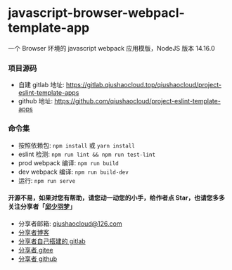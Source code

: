 # javascript-browser-webpacl-template-app
一个 Browser 环境的 javascript webpack 应用模版，NodeJS 版本 14.16.0


### 项目源码
* 自建 gitlab 地址: https://gitlab.qiushaocloud.top/qiushaocloud/project-eslint-template-apps
* github 地址: https://github.com/qiushaocloud/project-eslint-template-apps


### 命令集
* 按照依赖包: `npm install` 或 `yarn install`
* eslint 检测: `npm run lint && npm run test-lint`
* prod webpack 编译: `npm run build`
* dev webpack 编译: `npm run build-dev`
* 运行: `npm run serve`


#### 开源不易，如果对您有帮助，请您动一动您的小手，给作者点 Star，也请您多多关注分享者「[邱少羽梦](https://www.qiushaocloud.top)」
* 分享者邮箱: [qiushaocloud@126.com](mailto:qiushaocloud@126.com)
* [分享者博客](https://www.qiushaocloud.top)
* [分享者自己搭建的 gitlab](https://gitlab.qiushaocloud.top/qiushaocloud) 
* [分享者 gitee](https://gitee.com/qiushaocloud/dashboard/projects) 
* [分享者 github](https://github.com/qiushaocloud?tab=repositories) 
